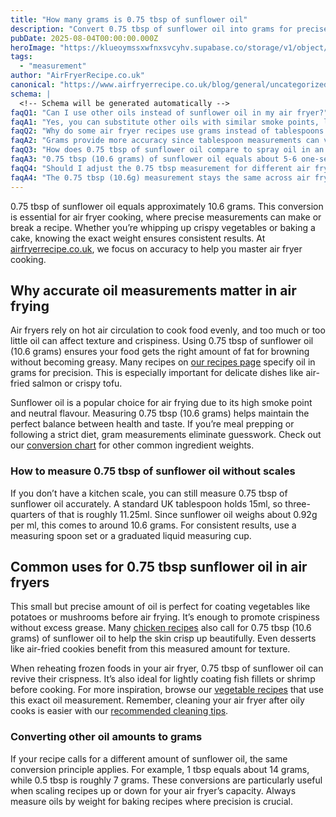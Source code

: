 ```yaml
---
title: "How many grams is 0.75 tbsp of sunflower oil"
description: "Convert 0.75 tbsp of sunflower oil into grams for precise air fryer cooking. Get accurate measurements in seconds!"
pubDate: 2025-08-04T00:00:00.000Z
heroImage: "https://klueoymssxwfnxsvcyhv.supabase.co/storage/v1/object/public/Shmucket/how-many-grams-is-0-75-tbsp-sunflower-oil.webp"
tags:
  - "measurement"
author: "AirFryerRecipe.co.uk"
canonical: "https://www.airfryerrecipe.co.uk/blog/general/uncategorized/how-many-grams-is-0-75-tbsp-sunflower-oil"
schema: |
  <!-- Schema will be generated automatically -->
faqQ1: "Can I use other oils instead of sunflower oil in my air fryer?"
faqA1: "Yes, you can substitute other oils with similar smoke points, like rapeseed or light olive oil. Just note that their weights may differ slightly – 0.75 tbsp of olive oil weighs about 10.8 grams compared to sunflower oil’s 10.6 grams. Always check conversions if precision matters for your recipe."
faqQ2: "Why do some air fryer recipes use grams instead of tablespoons for oil?"
faqA2: "Grams provide more accuracy since tablespoon measurements can vary based on how the oil is poured. In air frying, where even small oil differences affect crispiness, weight measurements ensure consistent results. Digital scales also make gram measurements quicker and cleaner than dealing with sticky tablespoons."
faqQ3: "How does 0.75 tbsp of sunflower oil compare to spray oil in an air fryer?"
faqA3: "0.75 tbsp (10.6 grams) of sunflower oil equals about 5-6 one-second sprays from a standard oil spray bottle. Spraying can distribute oil more evenly, but measuring 0.75 tbsp ensures you don’t overdo it. For delicate foods, measured oil often works better than sprays."
faqQ4: "Should I adjust the 0.75 tbsp measurement for different air fryer models?"
faqA4: "The 0.75 tbsp (10.6g) measurement stays the same across air fryers, but cooking times may vary. Smaller basket models might require tossing food halfway to distribute the oil evenly. Larger models may need slightly longer cooking times for the oil to properly crisp the food."
---
```

<p>0.75 tbsp of sunflower oil equals approximately 10.6 grams. This conversion is essential for air fryer cooking, where precise measurements can make or break a recipe. Whether you’re whipping up crispy vegetables or baking a cake, knowing the exact weight ensures consistent results. At <a href=https://www.airfryerrecipe.co.uk>airfryerrecipe.co.uk</a>, we focus on accuracy to help you master air fryer cooking.</p>  

<h2>Why accurate oil measurements matter in air frying</h2>  
<p>Air fryers rely on hot air circulation to cook food evenly, and too much or too little oil can affect texture and crispiness. Using 0.75 tbsp of sunflower oil (10.6 grams) ensures your food gets the right amount of fat for browning without becoming greasy. Many recipes on <a href=https://www.airfryerrecipe.co.uk/recipes>our recipes page</a> specify oil in grams for precision. This is especially important for delicate dishes like air-fried salmon or crispy tofu.</p>  

<p>Sunflower oil is a popular choice for air frying due to its high smoke point and neutral flavour. Measuring 0.75 tbsp (10.6 grams) helps maintain the perfect balance between health and taste. If you’re meal prepping or following a strict diet, gram measurements eliminate guesswork. Check out our <a href=https://www.airfryerrecipe.co.uk/air-fryer-conversion-chart>conversion chart</a> for other common ingredient weights.</p>  

<h3>How to measure 0.75 tbsp of sunflower oil without scales</h3>  
<p>If you don’t have a kitchen scale, you can still measure 0.75 tbsp of sunflower oil accurately. A standard UK tablespoon holds 15ml, so three-quarters of that is roughly 11.25ml. Since sunflower oil weighs about 0.92g per ml, this comes to around 10.6 grams. For consistent results, use a measuring spoon set or a graduated liquid measuring cup.</p>  

<h2>Common uses for 0.75 tbsp sunflower oil in air fryers</h2>  
<p>This small but precise amount of oil is perfect for coating vegetables like potatoes or mushrooms before air frying. It’s enough to promote crispiness without excess grease. Many <a href=https://www.airfryerrecipe.co.uk/recipe-category/chicken>chicken recipes</a> also call for 0.75 tbsp (10.6 grams) of sunflower oil to help the skin crisp up beautifully. Even desserts like air-fried cookies benefit from this measured amount for texture.</p>  

<p>When reheating frozen foods in your air fryer, 0.75 tbsp of sunflower oil can revive their crispness. It’s also ideal for lightly coating fish fillets or shrimp before cooking. For more inspiration, browse our <a href=https://www.airfryerrecipe.co.uk/recipe-category/vegetables>vegetable recipes</a> that use this exact oil measurement. Remember, cleaning your air fryer after oily cooks is easier with our <a href=https://www.airfryerrecipe.co.uk/air-fryer-cleaner>recommended cleaning tips</a>.</p>  

<h3>Converting other oil amounts to grams</h3>  
<p>If your recipe calls for a different amount of sunflower oil, the same conversion principle applies. For example, 1 tbsp equals about 14 grams, while 0.5 tbsp is roughly 7 grams. These conversions are particularly useful when scaling recipes up or down for your air fryer’s capacity. Always measure oils by weight for baking recipes where precision is crucial.</p>
